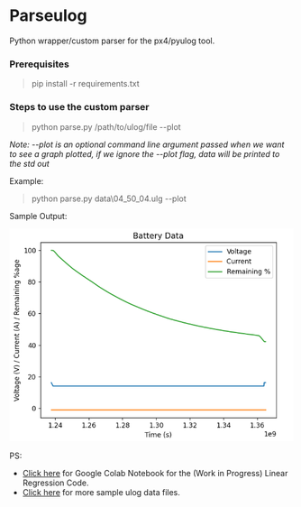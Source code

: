 # Parseulog

Python wrapper/custom parser for the px4/pyulog tool.

### Prerequisites

> pip install -r requirements.txt

### Steps to use the custom parser

> python parse.py /path/to/ulog/file --plot

_Note: --plot is an optional command line argument passed when we want to see a graph plotted, if we ignore the --plot flag, data will be printed to the std out_

Example:

> python parse.py data\04_50_04.ulg --plot

Sample Output:

<img src="static/sample_output.png">

PS:

- [Click here](https://colab.research.google.com/drive/1cARDaIMDjlgFP0576XHSIM-iw-fWd5kc?usp=sharing) for Google Colab Notebook for the (Work in Progress) Linear Regression Code.
- [Click here](https://drive.google.com/drive/folders/1_sVq_knf5e3uOsekkdqtlBMHqojOmzbG?usp=sharing) for more sample ulog data files.
